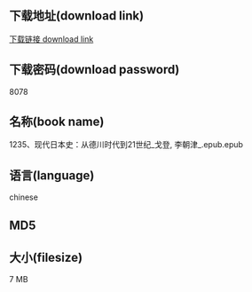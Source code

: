 ## 下载地址(download link)
[下载链接 download link](https://voluble-croquembouche-d321dc.netlify.app/?s=1235%E3%80%81%E7%8E%B0%E4%BB%A3%E6%97%A5%E6%9C%AC%E5%8F%B2%EF%BC%9A%E4%BB%8E%E5%BE%B7%E5%B7%9D%E6%97%B6%E4%BB%A3%E5%88%B021%E4%B8%96%E7%BA%AA_%E6%88%88%E7%99%BB%2C+%E6%9D%8E%E6%9C%9D%E6%B4%A5_.epub)

## 下载密码(download password)
8078

## 名称(book name)
1235、现代日本史：从德川时代到21世纪_戈登, 李朝津_.epub.epub

## 语言(language)
chinese

## MD5


## 大小(filesize)
7 MB
